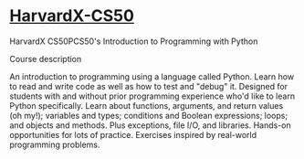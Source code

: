 # [HarvardX-CS50](https://pll.harvard.edu/course/cs50s-introduction-programming-python) 
HarvardX CS50PCS50's Introduction to Programming with Python 

Course description

An introduction to programming using a language called Python. Learn how to read and write code as well as how to test and "debug" it. Designed for students with and without prior programming experience who'd like to learn Python specifically. Learn about functions, arguments, and return values (oh my!); variables and types; conditions and Boolean expressions; loops; and objects and methods. Plus exceptions, file I/O, and libraries. Hands-on opportunities for lots of practice. Exercises inspired by real-world programming problems.

 
